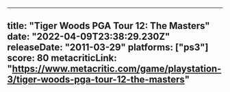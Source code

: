 
---
title: "Tiger Woods PGA Tour 12: The Masters"
date: "2022-04-09T23:38:29.230Z"
releaseDate: "2011-03-29"
platforms: ["ps3"]
score: 80
metacriticLink: "https://www.metacritic.com/game/playstation-3/tiger-woods-pga-tour-12-the-masters"
---
